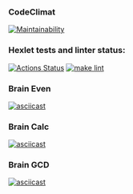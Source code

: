 ### CodeClimat 
[![Maintainability](https://api.codeclimate.com/v1/badges/a99a88d28ad37a79dbf6/maintainability)](https://codeclimate.com/github/codeclimate/codeclimate/maintainability)
### Hexlet tests and linter status:
[![Actions Status](https://github.com/frog158/python-project-lvl1/workflows/hexlet-check/badge.svg)](https://github.com/frog158/python-project-lvl1/actions)
[![make lint](https://github.com/frog158/python-project-lvl1/workflows/make-lint/badge.svg)](https://github.com/frog158/python-project-lvl1/actions)
### Brain Even
[![asciicast](https://asciinema.org/a/SWXz63s3VydXgmy8T4KQOtIa5.svg)](https://asciinema.org/a/SWXz63s3VydXgmy8T4KQOtIa5)
### Brain Calc
[![asciicast](https://asciinema.org/a/3KmEAOEnBkRaRj6Uy5wtEa3s5.svg)](https://asciinema.org/a/3KmEAOEnBkRaRj6Uy5wtEa3s5)
### Brain GCD
[![asciicast](https://asciinema.org/a/R1l9lT6Zf6EsC5M71sdiobwYP.svg)](https://asciinema.org/a/R1l9lT6Zf6EsC5M71sdiobwYP)